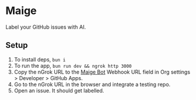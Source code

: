 # Maige

Label your GitHub issues with AI.

## Setup

1. To install deps, `bun i`
2. To run the app, `bun run dev && ngrok http 3000`
3. Copy the nGrok URL to the [Maige Bot](https://github.com/organizations/rubriclab/settings/apps/dev-maige-bot) Webhook URL field in Org settings > Developer > GitHub Apps.
4. Go to the nGrok URL in the browser and integrate a testing repo.
5. Open an issue. It should get labelled.
